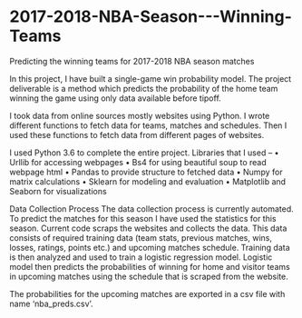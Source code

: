 # 2017-2018-NBA-Season---Winning-Teams
Predicting the winning teams for 2017-2018 NBA season matches 

In this project, I have built a single-game win probability model. The project deliverable is a method which predicts the probability 
of the home team winning the game using only data available before tipoff. 

I took data from online sources mostly websites using Python. I wrote different functions to fetch data for teams, matches and schedules. 
Then I used these functions to fetch data from different pages of websites.

I used Python 3.6 to complete the entire project. Libraries that I used –
•	Urllib for accessing webpages 
•	Bs4 for using beautiful soup to read webpage html
•	Pandas to provide structure to fetched data
•	Numpy for matrix calculations
•	Sklearn for modeling and evaluation
•	Matplotlib and Seaborn for visualizations

Data Collection Process
The data collection process is currently automated. To predict the matches for this season I have used the statistics for this season. 
Current code scraps the websites and collects the data. This data consists of required training data (team stats, previous matches, wins, 
losses, ratings, points etc.) and upcoming matches schedule. Training data is then analyzed and used to train a logistic regression model. 
Logistic model then predicts the probabilities of winning for home and visitor teams in upcoming matches using the schedule that is 
scraped from the website. 

The probabilities for the upcoming matches are exported in a csv file with name ‘nba_preds.csv’.



